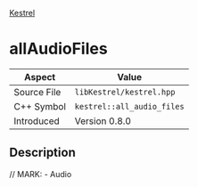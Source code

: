 [Kestrel](index.md)
# allAudioFiles
| Aspect | Value |
| --- | --- |
| Source File | `libKestrel/kestrel.hpp` |
| C++ Symbol | `kestrel::all_audio_files` |
| Introduced | Version 0.8.0 |
## Description
// MARK: - Audio
